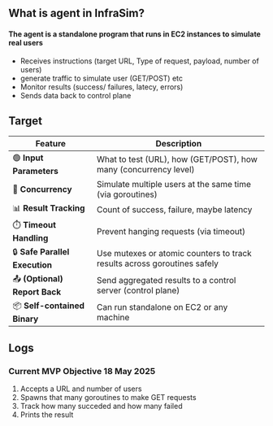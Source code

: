 ## What is agent in InfraSim?
#### The agent is a standalone program that runs in EC2 instances to simulate real users
- Receives instructions (target URL, Type of request, payload, number of users)
- generate traffic to simulate user (GET/POST) etc
- Monitor results (success/ failures, latecy, errors)
- Sends data back to control plane

## Target
| Feature                        | Description                                                              |
| ------------------------------ | ------------------------------------------------------------------------ |
| 🟢 **Input Parameters**        | What to test (URL), how (GET/POST), how many (concurrency level)         |
| 🚀 **Concurrency**             | Simulate multiple users at the same time (via goroutines)                |
| 📊 **Result Tracking**         | Count of success, failure, maybe latency                                 |
| ⏱️ **Timeout Handling**        | Prevent hanging requests (via timeout)                                   |
| 🔒 **Safe Parallel Execution** | Use mutexes or atomic counters to track results across goroutines safely |
| 📤 **(Optional) Report Back**  | Send aggregated results to a control server (control plane)              |
| 📦 **Self-contained Binary**   | Can run standalone on EC2 or any machine                                 |



## Logs
### Current MVP Objective 18 May 2025
1. Accepts a URL and number of users
2. Spawns that many goroutines to make GET requests
3. Track how many succeded and how many failed
4. Prints the result

